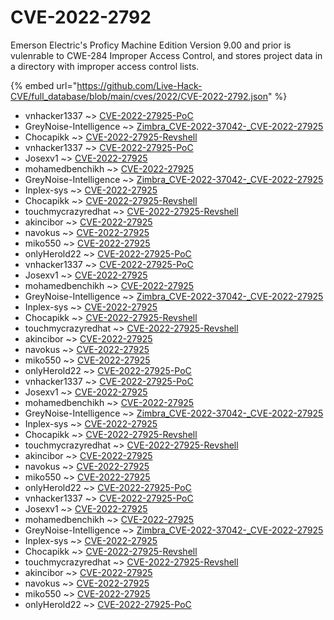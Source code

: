 # CVE-2022-2792

Emerson Electric's Proficy Machine Edition Version 9.00 and prior is vulenrable to CWE-284 Improper Access Control, and stores project data in a directory with improper access control lists.

{% embed url="https://github.com/Live-Hack-CVE/full_database/blob/main/cves/2022/CVE-2022-2792.json" %}


* vnhacker1337 ~> [CVE-2022-27925-PoC](https://www.alice-snow.ru/2022/database/cve-2022-2792/cve-2022-27925-poc-vnhacker1337)
* GreyNoise-Intelligence ~> [Zimbra_CVE-2022-37042-_CVE-2022-27925](https://www.alice-snow.ru/2022/database/cve-2022-2792/zimbra_cve-2022-37042-_cve-2022-27925-greynoise-intelligence)
* Chocapikk ~> [CVE-2022-27925-Revshell](https://www.alice-snow.ru/2022/database/cve-2022-2792/cve-2022-27925-revshell-chocapikk)
* vnhacker1337 ~> [CVE-2022-27925-PoC](https://www.alice-snow.ru/2022/database/cve-2022-2792/cve-2022-27925-poc-vnhacker1337)
* Josexv1 ~> [CVE-2022-27925](https://www.alice-snow.ru/2022/database/cve-2022-2792/cve-2022-27925-josexv1)
* mohamedbenchikh ~> [CVE-2022-27925](https://www.alice-snow.ru/2022/database/cve-2022-2792/cve-2022-27925-mohamedbenchikh)
* GreyNoise-Intelligence ~> [Zimbra_CVE-2022-37042-_CVE-2022-27925](https://www.alice-snow.ru/2022/database/cve-2022-2792/zimbra_cve-2022-37042-_cve-2022-27925-greynoise-intelligence)
* Inplex-sys ~> [CVE-2022-27925](https://www.alice-snow.ru/2022/database/cve-2022-2792/cve-2022-27925-inplex-sys)
* Chocapikk ~> [CVE-2022-27925-Revshell](https://www.alice-snow.ru/2022/database/cve-2022-2792/cve-2022-27925-revshell-chocapikk)
* touchmycrazyredhat ~> [CVE-2022-27925-Revshell](https://www.alice-snow.ru/2022/database/cve-2022-2792/cve-2022-27925-revshell-touchmycrazyredhat)
* akincibor ~> [CVE-2022-27925](https://www.alice-snow.ru/2022/database/cve-2022-2792/cve-2022-27925-akincibor)
* navokus ~> [CVE-2022-27925](https://www.alice-snow.ru/2022/database/cve-2022-2792/cve-2022-27925-navokus)
* miko550 ~> [CVE-2022-27925](https://www.alice-snow.ru/2022/database/cve-2022-2792/cve-2022-27925-miko550)
* onlyHerold22 ~> [CVE-2022-27925-PoC](https://www.alice-snow.ru/2022/database/cve-2022-2792/cve-2022-27925-poc-onlyherold22)
* vnhacker1337 ~> [CVE-2022-27925-PoC](https://www.alice-snow.ru/2022/database/cve-2022-2792/cve-2022-27925-poc-vnhacker1337)
* Josexv1 ~> [CVE-2022-27925](https://www.alice-snow.ru/2022/database/cve-2022-2792/cve-2022-27925-josexv1)
* mohamedbenchikh ~> [CVE-2022-27925](https://www.alice-snow.ru/2022/database/cve-2022-2792/cve-2022-27925-mohamedbenchikh)
* GreyNoise-Intelligence ~> [Zimbra_CVE-2022-37042-_CVE-2022-27925](https://www.alice-snow.ru/2022/database/cve-2022-2792/zimbra_cve-2022-37042-_cve-2022-27925-greynoise-intelligence)
* Inplex-sys ~> [CVE-2022-27925](https://www.alice-snow.ru/2022/database/cve-2022-2792/cve-2022-27925-inplex-sys)
* Chocapikk ~> [CVE-2022-27925-Revshell](https://www.alice-snow.ru/2022/database/cve-2022-2792/cve-2022-27925-revshell-chocapikk)
* touchmycrazyredhat ~> [CVE-2022-27925-Revshell](https://www.alice-snow.ru/2022/database/cve-2022-2792/cve-2022-27925-revshell-touchmycrazyredhat)
* akincibor ~> [CVE-2022-27925](https://www.alice-snow.ru/2022/database/cve-2022-2792/cve-2022-27925-akincibor)
* navokus ~> [CVE-2022-27925](https://www.alice-snow.ru/2022/database/cve-2022-2792/cve-2022-27925-navokus)
* miko550 ~> [CVE-2022-27925](https://www.alice-snow.ru/2022/database/cve-2022-2792/cve-2022-27925-miko550)
* onlyHerold22 ~> [CVE-2022-27925-PoC](https://www.alice-snow.ru/2022/database/cve-2022-2792/cve-2022-27925-poc-onlyherold22)
* vnhacker1337 ~> [CVE-2022-27925-PoC](https://www.alice-snow.ru/2022/database/cve-2022-2792/cve-2022-27925-poc-vnhacker1337)
* Josexv1 ~> [CVE-2022-27925](https://www.alice-snow.ru/2022/database/cve-2022-2792/cve-2022-27925-josexv1)
* mohamedbenchikh ~> [CVE-2022-27925](https://www.alice-snow.ru/2022/database/cve-2022-2792/cve-2022-27925-mohamedbenchikh)
* GreyNoise-Intelligence ~> [Zimbra_CVE-2022-37042-_CVE-2022-27925](https://www.alice-snow.ru/2022/database/cve-2022-2792/zimbra_cve-2022-37042-_cve-2022-27925-greynoise-intelligence)
* Inplex-sys ~> [CVE-2022-27925](https://www.alice-snow.ru/2022/database/cve-2022-2792/cve-2022-27925-inplex-sys)
* Chocapikk ~> [CVE-2022-27925-Revshell](https://www.alice-snow.ru/2022/database/cve-2022-2792/cve-2022-27925-revshell-chocapikk)
* touchmycrazyredhat ~> [CVE-2022-27925-Revshell](https://www.alice-snow.ru/2022/database/cve-2022-2792/cve-2022-27925-revshell-touchmycrazyredhat)
* akincibor ~> [CVE-2022-27925](https://www.alice-snow.ru/2022/database/cve-2022-2792/cve-2022-27925-akincibor)
* navokus ~> [CVE-2022-27925](https://www.alice-snow.ru/2022/database/cve-2022-2792/cve-2022-27925-navokus)
* miko550 ~> [CVE-2022-27925](https://www.alice-snow.ru/2022/database/cve-2022-2792/cve-2022-27925-miko550)
* onlyHerold22 ~> [CVE-2022-27925-PoC](https://www.alice-snow.ru/2022/database/cve-2022-2792/cve-2022-27925-poc-onlyherold22)
* vnhacker1337 ~> [CVE-2022-27925-PoC](https://www.alice-snow.ru/2022/database/cve-2022-2792/cve-2022-27925-poc-vnhacker1337)
* Josexv1 ~> [CVE-2022-27925](https://www.alice-snow.ru/2022/database/cve-2022-2792/cve-2022-27925-josexv1)
* mohamedbenchikh ~> [CVE-2022-27925](https://www.alice-snow.ru/2022/database/cve-2022-2792/cve-2022-27925-mohamedbenchikh)
* GreyNoise-Intelligence ~> [Zimbra_CVE-2022-37042-_CVE-2022-27925](https://www.alice-snow.ru/2022/database/cve-2022-2792/zimbra_cve-2022-37042-_cve-2022-27925-greynoise-intelligence)
* Inplex-sys ~> [CVE-2022-27925](https://www.alice-snow.ru/2022/database/cve-2022-2792/cve-2022-27925-inplex-sys)
* Chocapikk ~> [CVE-2022-27925-Revshell](https://www.alice-snow.ru/2022/database/cve-2022-2792/cve-2022-27925-revshell-chocapikk)
* touchmycrazyredhat ~> [CVE-2022-27925-Revshell](https://www.alice-snow.ru/2022/database/cve-2022-2792/cve-2022-27925-revshell-touchmycrazyredhat)
* akincibor ~> [CVE-2022-27925](https://www.alice-snow.ru/2022/database/cve-2022-2792/cve-2022-27925-akincibor)
* navokus ~> [CVE-2022-27925](https://www.alice-snow.ru/2022/database/cve-2022-2792/cve-2022-27925-navokus)
* miko550 ~> [CVE-2022-27925](https://www.alice-snow.ru/2022/database/cve-2022-2792/cve-2022-27925-miko550)
* onlyHerold22 ~> [CVE-2022-27925-PoC](https://www.alice-snow.ru/2022/database/cve-2022-2792/cve-2022-27925-poc-onlyherold22)